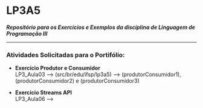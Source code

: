 # LP3A5  
***Repositório para os Exercícios e Exemplos da disciplina de Linguagem de Programação III***  

---------------------------------------------  

  
### Atividades Solicitadas para o Portifólio:

* **Exercício Produtor e Consumidor**   
  LP3_Aula03 --> (src/br/edu/ifsp/lp3a5) --> (produtorConsumidor1), (produtorConsumidor2) e (produtorConsumidor3)
  
* **Exercício Streams API**  
  LP3_Aula06 -->



  
